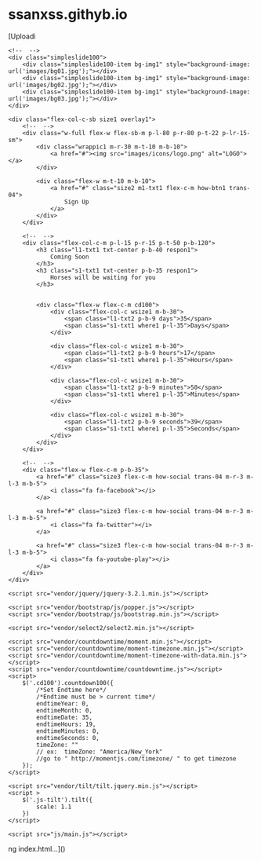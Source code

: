 # ssanxss.githyb.io
[Uploadi<!DOCTYPE html>
<html lang="en">
<head>
	<title>Coming Soon 9</title>
	<meta charset="UTF-8">
	<meta name="viewport" content="width=device-width, initial-scale=1">
<!--===============================================================================================-->	
	<link rel="icon" type="image/png" href="images/icons/favicon.ico"/>
<!--===============================================================================================-->
	<link rel="stylesheet" type="text/css" href="vendor/bootstrap/css/bootstrap.min.css">
<!--===============================================================================================-->
	<link rel="stylesheet" type="text/css" href="fonts/font-awesome-4.7.0/css/font-awesome.min.css">
<!--===============================================================================================-->
	<link rel="stylesheet" type="text/css" href="vendor/animate/animate.css">
<!--===============================================================================================-->
	<link rel="stylesheet" type="text/css" href="vendor/select2/select2.min.css">
<!--===============================================================================================-->
	<link rel="stylesheet" type="text/css" href="css/util.css">
	<link rel="stylesheet" type="text/css" href="css/main.css">
<!--===============================================================================================-->
</head>
<body>
	
	<!--  -->
	<div class="simpleslide100">
		<div class="simpleslide100-item bg-img1" style="background-image: url('images/bg01.jpg');"></div>
		<div class="simpleslide100-item bg-img1" style="background-image: url('images/bg02.jpg');"></div>
		<div class="simpleslide100-item bg-img1" style="background-image: url('images/bg03.jpg');"></div>
	</div>

	<div class="flex-col-c-sb size1 overlay1">
		<!--  -->
		<div class="w-full flex-w flex-sb-m p-l-80 p-r-80 p-t-22 p-lr-15-sm">
			<div class="wrappic1 m-r-30 m-t-10 m-b-10">
				<a href="#"><img src="images/icons/logo.png" alt="LOGO"></a>
			</div>

			<div class="flex-w m-t-10 m-b-10">
				<a href="#" class="size2 m1-txt1 flex-c-m how-btn1 trans-04">
					Sign Up
				</a>
			</div>
		</div>

		<!--  -->
		<div class="flex-col-c-m p-l-15 p-r-15 p-t-50 p-b-120">
			<h3 class="l1-txt1 txt-center p-b-40 respon1">
				Coming Soon
			</h3>
			<h3 class="s1-txt1 txt-center p-b-35 respon1">
				Horses will be waiting for you
			</h3>


			<div class="flex-w flex-c-m cd100">
				<div class="flex-col-c wsize1 m-b-30">
					<span class="l1-txt2 p-b-9 days">35</span>
					<span class="s1-txt1 where1 p-l-35">Days</span>
				</div>

				<div class="flex-col-c wsize1 m-b-30">
					<span class="l1-txt2 p-b-9 hours">17</span>
					<span class="s1-txt1 where1 p-l-35">Hours</span>
				</div>

				<div class="flex-col-c wsize1 m-b-30">
					<span class="l1-txt2 p-b-9 minutes">50</span>
					<span class="s1-txt1 where1 p-l-35">Minutes</span>
				</div>

				<div class="flex-col-c wsize1 m-b-30">
					<span class="l1-txt2 p-b-9 seconds">39</span>
					<span class="s1-txt1 where1 p-l-35">Seconds</span>
				</div>
			</div>
		</div>

		<!--  -->
		<div class="flex-w flex-c-m p-b-35">
			<a href="#" class="size3 flex-c-m how-social trans-04 m-r-3 m-l-3 m-b-5">
				<i class="fa fa-facebook"></i>
			</a>

			<a href="#" class="size3 flex-c-m how-social trans-04 m-r-3 m-l-3 m-b-5">
				<i class="fa fa-twitter"></i>
			</a>

			<a href="#" class="size3 flex-c-m how-social trans-04 m-r-3 m-l-3 m-b-5">
				<i class="fa fa-youtube-play"></i>
			</a>
		</div>
	</div>



	

<!--===============================================================================================-->	
	<script src="vendor/jquery/jquery-3.2.1.min.js"></script>
<!--===============================================================================================-->
	<script src="vendor/bootstrap/js/popper.js"></script>
	<script src="vendor/bootstrap/js/bootstrap.min.js"></script>
<!--===============================================================================================-->
	<script src="vendor/select2/select2.min.js"></script>
<!--===============================================================================================-->
	<script src="vendor/countdowntime/moment.min.js"></script>
	<script src="vendor/countdowntime/moment-timezone.min.js"></script>
	<script src="vendor/countdowntime/moment-timezone-with-data.min.js"></script>
	<script src="vendor/countdowntime/countdowntime.js"></script>
	<script>
		$('.cd100').countdown100({
			/*Set Endtime here*/
			/*Endtime must be > current time*/
			endtimeYear: 0,
			endtimeMonth: 0,
			endtimeDate: 35,
			endtimeHours: 19,
			endtimeMinutes: 0,
			endtimeSeconds: 0,
			timeZone: "" 
			// ex:  timeZone: "America/New_York"
			//go to " http://momentjs.com/timezone/ " to get timezone
		});
	</script>
<!--===============================================================================================-->
	<script src="vendor/tilt/tilt.jquery.min.js"></script>
	<script >
		$('.js-tilt').tilt({
			scale: 1.1
		})
	</script>
<!--===============================================================================================-->
	<script src="js/main.js"></script>

</body>
</html>ng index.html…]()

